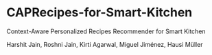 # CAPRecipes-for-Smart-Kitchen

Context-Aware Personalized Recipes Recommender for Smart Kitchen

Harshit Jain, Roshni Jain, Kirti Agarwal, Miguel Jiménez, Hausi Müller

